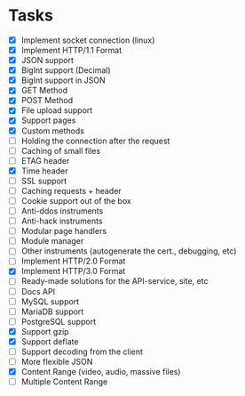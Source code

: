 # Tasks

- [x] Implement socket connection (linux)
- [x] Implement HTTP/1.1 Format
- [x] JSON support
- [x] BigInt support (Decimal)
- [x] BigInt support in JSON
- [x] GET Method
- [x] POST Method
- [x] File upload support
- [x] Support pages
- [x] Custom methods
- [ ] Holding the connection after the request
- [ ] Caching of small files
- [ ] ETAG header
- [x] Time header
- [ ] SSL support
- [ ] Caching requests + header
- [ ] Cookie support out of the box
- [ ] Anti-ddos instruments
- [ ] Anti-hack instruments
- [ ] Modular page handlers
- [ ] Module manager
- [ ] Other instruments (autogenerate the cert., debugging, etc)
- [ ] Implement HTTP/2.0 Format
- [x] Implement HTTP/3.0 Format
- [ ] Ready-made solutions for the API-service, site, etc
- [ ] Docs API
- [ ] MySQL support
- [ ] MariaDB support
- [ ] PostgreSQL support
- [x] Support gzip
- [x] Support deflate
- [ ] Support decoding from the client
- [ ] More flexible JSON
- [x] Content Range (video, audio, massive files)
- [ ] Multiple Content Range
